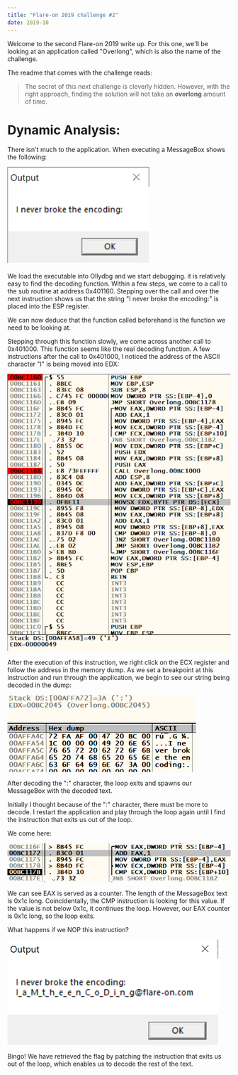```yaml
---
title: "Flare-on 2019 challenge #2"
date: 2019-10
---
```


Welcome to the second Flare-on 2019 write up. For this one, we'll be looking at an application called "Overlong", which is also the name of the challenge.

The readme that comes with the challenge reads:

>The secret of this next challenge is cleverly hidden. However, with the right approach, finding the solution will not take an <b>overlong</b> amount of time.

# Dynamic Analysis:

There isn't much to the application. When executing a MessageBox shows the following:

![](images/1.PNG)

We load the executable into Ollydbg and we start debugging. it is relatively easy to find the decoding function. Within a few steps, we come to a call to the sub routine at address 0x401160. Stepping over the call and over the next instruction shows us that the string "I never broke the encoding:" is placed into the ESP register.

We can now deduce that the function called beforehand is the function we need to be looking at.

Stepping through this function slowly, we come across another call to 0x401000. This function seems like the real decoding function. A few instructions after the call to 0x401000, I noticed the address of the ASCII character "I" is being moved into EDX:

![](images/2.PNG)

After the execution of this instruction, we right click on the ECX register and follow the address in the memory dump. As we set a breakpoint at this instruction and run through the application, we begin to see our string being decoded in the dump:

![](images/3.PNG)

After decoding the ":" character, the loop exits and spawns our MessageBox with the decoded text.

Initially I thought because of the ":" character, there must be more to decode. I restart the application and play through the loop again until I find the instruction that exits us out of the loop.

We come here:

![](images/4.PNG)

We can see EAX is served as a counter. The length of the MessageBox text is 0x1c long. Coincidentally, the CMP instruction is looking for this value. If the value is not below 0x1c, it continues the loop. However, our EAX counter is 0x1c long, so the loop exits.

What happens if we NOP this instruction?

![](images/5.PNG)

Bingo! We have retrieved the flag by patching the instruction that exits us out of the loop, which enables us to decode the rest of the text.